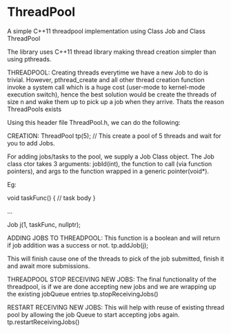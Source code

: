 # ThreadPool
A simple C++11 threadpool implementation 
using Class Job and Class ThreadPool

The library uses C++11 thread library making thread creation simpler
than using pthreads.

THREADPOOL:
Creating threads everytime we have a new Job to do is trivial. However, pthread_create
and all other thread creation function invoke a system call which is a huge cost 
(user-mode to kernel-mode execution switch), hence the best solution would be 
create the threads of size n and wake them up to pick up a job when they arrive. 
Thats the reason ThreadPools exists

Using this header file ThreadPool.h, we can do the following:

CREATION:
ThreadPool tp(5); // This create a pool of 5 threads and wait for you to add Jobs.

For adding jobs/tasks to the pool, we supply a Job Class object.
The Job class ctor takes 3 arguments: jobId(int), the function to call 
(via function pointers), and args to the function wrapped in a 
generic pointer(void*).

Eg:

void taskFunc() {
// task body
}

...

Job j(1, taskFunc, nullptr);



ADDING JOBS TO THREADPOOL:
This function is a boolean and will return if job addition was a success
or not.
tp.addJob(j);

This will finish cause one of the threads to pick of the job submitted,
finish it and await more submissions.


THREADPOOL STOP RECEIVING NEW JOBS:
The final functionality of the threadpool, is if we are done accepting new jobs 
and we are wrapping up the existing jobQueue entries
tp.stopReceivingJobs()

RESTART RECEIVING NEW JOBS:
This will help with reuse of existing thread pool by allowing
the job Queue to start accepting jobs again.
tp.restartReceivingJobs()
